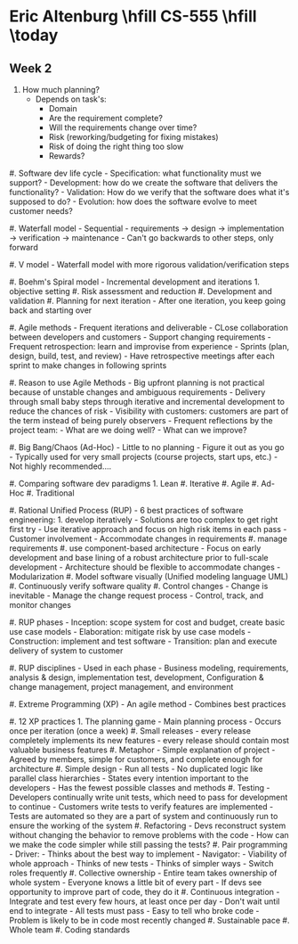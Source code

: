 # Eric Altenburg \hfill CS-555 \hfill \today
## Week 2

1. How much planning?
	- Depends on task's:
		- Domain
		- Are the requirement complete?
		- Will the requirements change over time?
		- Risk (reworking/budgeting for fixing mistakes)
		- Risk of doing the right thing too slow
		- Rewards?

#. Software dev life cycle
	- Specification: what functionality must we support?
	- Development: how do we create the software that delivers the functionality?
	- Validation: How do we verify that the software does what it's supposed to do?
	- Evolution: how does the software evolve to meet customer needs?

#. Waterfall model
	- Sequential
	- requirements -> design -> implementation -> verification -> maintenance
	- Can't go backwards to other steps, only forward

#. V model 
	- Waterfall model with more rigorous validation/verification steps

#. Boehm's Spiral model
	- Incremental development and iterations
		1. objective setting
		#. Risk assessment and reduction
		#. Development and validation
		#. Planning for next iteration
	- After one iteration, you keep going back and starting over

#. Agile methods
	- Frequent iterations and deliverable
	- CLose collaboration between developers and customers
	- Support changing requirements
	- Frequent retrospection: learn and improvise from experience
	- Sprints (plan, design, build, test, and review)
		- Have retrospective meetings after each sprint to make changes in following sprints

#. Reason to use Agile Methods
	- Big upfront planning is not practical because of unstable changes and ambiguous requirements
	- Delivery through small baby steps through iterative and incremental development to reduce the chances of risk
	- Visibility with customers: customers are part of the term instead of being purely observers
	- Frequent reflections by the project team:
		- What are we doing well?
		- What can we improve?

#. Big Bang/Chaos (Ad-Hoc)
	- Little to no planning
	- Figure it out as you go 
	- Typically used for very small projects (course projects, start ups, etc.)
	- Not highly recommended....

#. Comparing software dev paradigms
	1. Lean
	#. Iterative
	#. Agile
	#. Ad-Hoc
	#. Traditional

#. Rational Unified Process (RUP)
	- 6 best practices of software engineering:
		1. develop iteratively
			- Solutions are too complex to get right first try
			- Use iterative approach and focus on high risk items in each pass
			- Customer involvement
			- Accommodate changes in requirements
		#. manage requirements
		#. use component-based architecture
			- Focus on early development and base lining of a robust architecture prior to full-scale development
			- Architecture should be flexible to accommodate changes
				- Modularization
		#. Model software visually (Unified modeling language UML)
		#. Continuously verify software quality
		#. Control changes
			- Change is inevitable
			- Manage the change request process
			- Control, track, and monitor changes

#. RUP phases
	- Inception: scope system for cost and budget, create basic use case models
	- Elaboration: mitigate risk by use case models
	- Construction: implement and test software
	- Transition: plan and execute delivery of system to customer

#. RUP disciplines
	- Used in each phase
	- Business modeling, requirements, analysis \& design, implementation test, development, Configuration \& change management, project management, and environment

#. Extreme Programming (XP)
	- An agile method
	- Combines best practices 

#. 12 XP practices
	1. The planning game
		- Main planning process
		- Occurs once per iteration  (once a week)
	#. Small releases
		- every release completely implements its new features
		- every release should contain most valuable business features
	#. Metaphor
		- Simple explanation of project
		- Agreed by members, simple for customers, and complete enough for architecture
	#. Simple design
		- Run all tests
		- No duplicated logic like parallel class hierarchies
		- States every intention important to the developers
		- Has the fewest possible classes and methods
	#. Testing
		- Developers continually write unit tests, which need to pass for development to continue
		- Customers write tests to verify features are implemented
		- Tests are automated so they are a part of system and continuously run to ensure the working of the system
	#. Refactoring
		- Devs reconstruct system without changing the behavior to remove problems with the code
		- How can we make the code simpler while still passing the tests?
	#. Pair programming
		- Driver:
			- Thinks about the best way to implement
		- Navigator:
			- Viability of whole approach
			- Thinks of new tests
			- Thinks of simpler ways
			- Switch roles frequently
	#. Collective ownership
		- Entire team takes ownership of whole system
		- Everyone knows a little bit of every part
		- If devs see opportunity to improve part of code, they do it
	#. Continuous integration
		- Integrate and test every few hours, at least once per day
			- Don't wait until end to integrate
		- All tests must pass
		- Easy to tell who broke code
			- Problem is likely to be in code most recently changed
	#. Sustainable pace
	#. Whole team
	#. Coding standards








